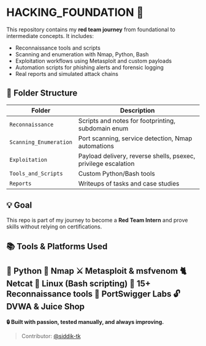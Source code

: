 # HACKING_FOUNDATION 🔐

This repository contains my **red team journey** from foundational to intermediate concepts. It includes:

- Reconnaissance tools and scripts
- Scanning and enumeration with Nmap, Python, Bash
- Exploitation workflows using Metasploit and custom payloads
- Automation scripts for phishing alerts and forensic logging
- Real reports and simulated attack chains

## 🧭 Folder Structure

| Folder                | Description                                   |
|-----------------------|-----------------------------------------------|
| `Reconnaissance`      | Scripts and notes for footprinting, subdomain enum |
| `Scanning_Enumeration`| Port scanning, service detection, Nmap automations |
| `Exploitation`        | Payload delivery, reverse shells, psexec, privilege escalation |
| `Tools_and_Scripts`   | Custom Python/Bash tools |
| `Reports`             | Writeups of tasks and case studies |

## 💡 Goal

This repo is part of my journey to become a **Red Team Intern** and prove skills without relying on certifications.

## 📚 Tools & Platforms Used

🐍 Python
📡 Nmap
⚔️ Metasploit & msfvenom
🐈 Netcat
🐧 Linux (Bash scripting)
🔎 15+ Reconnaissance tools
🧪 PortSwigger Labs
🔓 DVWA & Juice Shop
---

**🔒 Built with passion, tested manually, and always improving.**

> Contributor: [@siddik-tk](https://github.com/siddik-tk)
